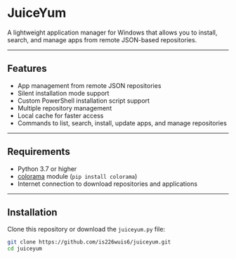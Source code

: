 # JuiceYum

A lightweight application manager for Windows that allows you to install, search, and manage apps from remote JSON-based repositories.

---

## Features

- App management from remote JSON repositories  
- Silent installation mode support  
- Custom PowerShell installation script support  
- Multiple repository management  
- Local cache for faster access  
- Commands to list, search, install, update apps, and manage repositories

---

## Requirements

- Python 3.7 or higher  
- [colorama](https://pypi.org/project/colorama/) module (`pip install colorama`)  
- Internet connection to download repositories and applications

---

## Installation

Clone this repository or download the `juiceyum.py` file:

```bash
git clone https://github.com/is226wuis6/juiceyum.git
cd juiceyum
